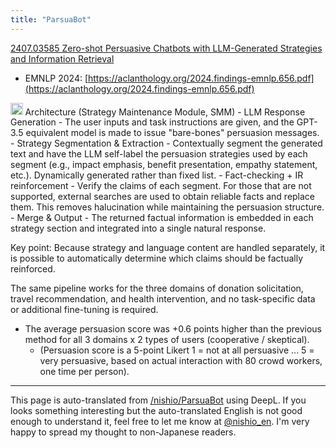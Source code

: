 ```yaml
---
title: "ParsuaBot"
---
```


[2407.03585 Zero-shot Persuasive Chatbots with LLM-Generated Strategies and Information Retrieval](https://arxiv.org/abs/2407.03585?utm_source=chatgpt.com)
- EMNLP 2024: [https://aclanthology.org/2024.findings-emnlp.656.pdf](https://aclanthology.org/2024.findings-emnlp.656.pdf)

<img src='https://scrapbox.io/api/pages/nishio-en/o3/icon' alt='o3.icon' height="19.5"/>
Architecture (Strategy Maintenance Module, SMM)
- LLM Response Generation
    - The user inputs and task instructions are given, and the GPT-3.5 equivalent model is made to issue "bare-bones" persuasion messages.
- Strategy Segmentation & Extraction
    - Contextually segment the generated text and have the LLM self-label the persuasion strategies used by each segment (e.g., impact emphasis, benefit presentation, empathy statement, etc.). Dynamically generated rather than fixed list.
- Fact-checking + IR reinforcement
    - Verify the claims of each segment. For those that are not supported, external searches are used to obtain reliable facts and replace them. This removes halucination while maintaining the persuasion structure.
- Merge & Output
    - The returned factual information is embedded in each strategy section and integrated into a single natural response.

Key point: Because strategy and language content are handled separately, it is possible to automatically determine which claims should be factually reinforced.

The same pipeline works for the three domains of donation solicitation, travel recommendation, and health intervention, and no task-specific data or additional fine-tuning is required.
- The average persuasion score was +0.6 points higher than the previous method for all 3 domains x 2 types of users (cooperative / skeptical).
    - (Persuasion score is a 5-point Likert 1 = not at all persuasive ... 5 = very persuasive, based on actual interaction with 80 crowd workers, one time per person).

---
This page is auto-translated from [/nishio/ParsuaBot](https://scrapbox.io/nishio/ParsuaBot) using DeepL. If you looks something interesting but the auto-translated English is not good enough to understand it, feel free to let me know at [@nishio_en](https://twitter.com/nishio_en). I'm very happy to spread my thought to non-Japanese readers.